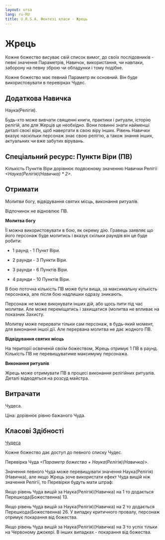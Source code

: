 ```yaml
---
layout: ursa
lang: ru-RU
title: U.R.S.A. Фентезі класи - Жрець
---
```


<div id="nav-placeholder"></div>
<script>
$(function(){
  $("#nav-placeholder").load("/ursa_doc/navbar.html");
});
</script>

# **Жрець**

Кожне божество висуває свій список вимог, до своїх послідовників - певні
значення Параметрів, Навичок, використання, чи навпаки, заборону на певну
зброю чи обладунки і тому подібне.

Кожне божество має певний Параметр як основний. Він буде використовувати
в перевірках Чудес.

## **Додаткова Навичка**

Наука(Релігія).

Будь-хто може вивчати священні книги, практики і ритуали, історію релігій,
але для Жерців це необхідно. Вони повинні знати найменші деталі своєї
віри, щоб навертати в свою віру інших. Рівень Навички вказує наскільки
персонаж знає свою релігію, а також знання інших, актуальних чи вже
забутих вірувань.

## **Спеціальний ресурс: Пункти Віри (ПВ)**

Кількість Пунктів Віри дорівнює подвоєному значенню Навички Релігії
*<Наука(Релігія)(Навичка) \* 2>*.

## **Отримати**

Молитви богу, відвідування святих місць, виконання ритуалів.

Відпочинок не відновлює ПВ.

**Молитва богу**

Її можна використовувати в бою, як окрему дію. Гравець заявляє що його
персонаж буде молитись і вказує скільки раундів він це буде робити:

- 1 раунд - 1 Пункт Віри.

- 2 раунди - 3 Пункти Віри.

- 3 раунди - 6 Пунктів Віри.

- 4 раунди - 10 Пунктів Віри.

В бою поточна кількість ПВ може бути вища, за максимальну кількість
персонажа, але після бою надлишки одразу зникають.

Персонаж не може виконувати інших дій, або щось пити під час молитви.
Але може переміщатись і захищатися (молитва не впливає на показник
Захисту.

Молитву може перервати тільки сам персонаж, в будь-який момент, для
виконання іншої дії. Але перервана молитва не дає жодного ПВ.

**Відвідування святих місць**

На території освяченій своїм божеством, Жрець отримує 1 ПВ в раунд.
Кількість ПВ не перевищуватиме максимуму персонажа.

**Виконання ритуалів**

Жрець може отримувати ПВ в процесі виконання релігійних ритуалів. Деталі
відводяться на розсуд майстра.

## **Витрачати**

Чудеса.

Ціна: дорівнює рівню бажаного Чуда.

## **Класові Здібності**

[Чудеса](/ursa_doc/fantasy/common/disciplines.html)

Кожне божество дає доступ до певного списку Чудес.

Перевірка Чуда *<Параметр божества + Наука(Релігія)(Навичка)>*.

Значення певного Чуда може перевищувати значення Наука(Релігія)(Навичка),
але якщо Жрець зоче використати ефект Чуда вищій ніж значення Релігії,
то Перевірки будуть мати штраф:

Якщо рівень Чуда вищій за Наука(Релігія)(Навичка) на 1 то додається
Перешкода(Божественна) 13.

Якщо рівень Чуда вищій за Наука(Релігія)(Навичка) на 2 то додається
Перешкода(Божественна) 26. У випадку критичного провалу, персонаж отримує
покарання від божества.

Якщо рівень Чуда вищій за Наука(Релігія)(Навичка) на 3 то успіх тільки
на Червоному джокері. В інших випадках - покарання від божества.
